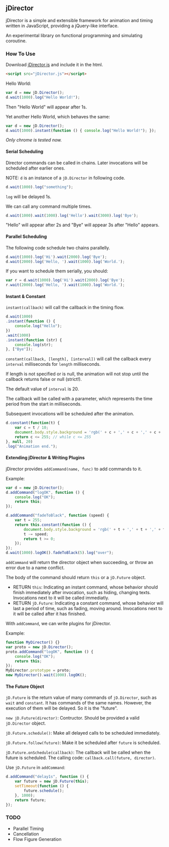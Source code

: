 ## jDirector

jDirector is a simple and extensible framework for animation and timing written in JavaScript, providing a jQuery-like interface.

An experimental library on functional programming and simulating coroutine.

### How To Use

Download [jDirector.js](https://github.com/ladace/jDirector/raw/master/src/jDirector.js) and include it in the html.

```HTML
<script src="jDirector.js"></script>
```

Hello World:

```javascript
var d = new jD.Director();
d.wait(1000).log("Hello World!");
```

Then "Hello World" will appear after 1s.

Yet another Hello World, which behaves the same:
```javascript
var d = new jD.Director();
d.wait(1000).instant(function () { console.log("Hello World!"); });
```

*Only chrome is tested now.*

#### Serial Scheduling

Director commands can be called in chains.
Later invocations will be scheduled after earlier ones.

NOTE: `d` is an instance of a `jD.Director` in following code.

```javascript
d.wait(1000).log("something");
```

`log` will be delayed 1s.

We can call any command multiple times.

```javascript
d.wait(1000).wait(1000).log('Hello').wait(3000).log('Bye');
```

"Hello" will appear after 2s and "Bye" will appear 3s after "Hello" appears.

#### Parallel Scheduling

The following code schedule two chains parallelly.

```javascript
d.wait(1000).log('Hi').wait(2000).log('Bye');
d.wait(2000).log('Hello, ').wait(1000).log('World.');
```

If you want to schedule them serially, you should:

```javascript
var r = d.wait(1000).log('Hi').wait(2000).log('Bye');
r.wait(2000).log('Hello, ').wait(1000).log('World.');
```

#### Instant & Constant

`instant(callback)` will call the callback in the timing flow.

```javascript
d.wait(1000)
.instant(function () {
    console.log("Hello");
})
.wait(1000)
.instant(function (str) {
    console.log(str);
}, ["Bye"]);
```

`constant(callback, [length], [interval])` will call the callback every `interval` milliseconds for `length` milliseconds.

If length is not specified or is null, the animation will not stop until the callback returns false or null (strict!).

The default value of `interval` is 20.

The callback will be called with a parameter, which represents the time period from the start in milliseconds.

Subsequent invocations will be scheduled after the animation.

```javascript
d.constant(function(t) {
    var c = t / 10;
    document.body.style.background = 'rgb(' + c + ',' + c + ',' + c + ')';
    return c <= 255; // while c <= 255
}, null, 20)
.log("Animation end.");
```

#### Extending jDirector & Writing Plugins

jDirector provides `addCommand(name, func)` to add commands to it.

Example:
```javascript
var d = new jD.Director();
d.addCommand("logOK", function () {
    console.log("OK");
    return this;
});

d.addCommand("fadeToBlack", function (speed) {
    var t = 255;
    return this.constant(function () {
        document.body.style.background = 'rgb(' + t + ',' + t + ',' + t + ')';
        t -= speed;
        return t >= 0;
    });
});
d.wait(1000).logOK().fadeToBlack(5).log("over");
```

`addCommand` will return the director object when succeeding, or throw an error due to a name conflict.

The body of the command should return `this` or a `jD.Future` object.

 * RETURN `this`: Indicating an instant command, whose behavior should finish immediately after invocation, such as hiding, changing texts. Invocations next to it will be called immediatly.
 * RETURN `jD.Future`: Indicating a constant command, whose behavior will last a period of time, such as fading, moving around. Invocations next to it will be called after it has finished.


With `addCommand`, we can write plugins for jDirector.

Example:

```javascript
function MyDirector() {}
var proto = new jD.Director();
proto.addCommand("logOK", function () {
    console.log("OK");
    return this;
});
MyDirector.prototype = proto;
new MyDirector().wait(1000).logOK();
```

#### The Future Object

`jD.Future` is the return value of many commands of `jD.Director`, such as `wait` and `constant`. It has commands of the same names. However, the execution of them will be delayed. So it is the "future".

`new jD.Future(director)`: Contructor. Should be provided a valid `jD.Director` object.

`jD.Future.schedule()`: Make all delayed calls to be scheduled immediately.

`jD.Future.follow(future)`: Make it be scheduled after `future` is scheduled.

`jD.Future.onSchedule(callback)`: The callback will be called when the future is scheduled. The calling code: `callback.call(future, director)`.

Use `jD.Future` in `addCommand`:

```javascript
d.addCommand("delay1s", function () {
    var future = new jD.Future(this);
    setTimeout(function () {
        future.schedule();
    }, 1000);
    return future;
});
```

### TODO
 * Parallel Timing
 * Cancellation
 * Flow Figure Generation

